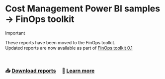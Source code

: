 # Cost Management Power BI samples → FinOps toolkit

> [!IMPORTANT]
> These reports have been moved to the FinOps toolkit.<br>
> Updated reports are now available as part of [FinOps toolkit 0.1](https://aka.ms/ftk/latest)

<br>

### 📥 [Download reports](https://aka.ms/ftk/latest) &nbsp; &nbsp; 📗 [Learn more](https://aka.ms/finops/toolkit)

<br>
